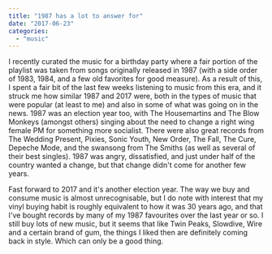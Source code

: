 ```yaml
---
title: "1987 has a lot to answer for"
date: "2017-06-23"
categories: 
  - "music"
---
```


I recently curated the music for a birthday party where a fair portion of the playlist was taken from songs originally released in 1987 (with a side order of 1983, 1984, and a few old favorites for good measure). As a result of this, I spent a fair bit of the last few weeks listening to music from this era, and it struck me how similar 1987 and 2017 were, both in the types of music that were popular (at least to me) and also in some of what was going on in the news. 1987 was an election year too, with The Housemartins and The Blow Monkeys (amongst others) singing about the need to change a right wing female PM for something more socialist. There were also great records from The Wedding Present, Pixies, Sonic Youth, New Order, The Fall, The Cure, Depeche Mode, and the swansong from The Smiths (as well as several of their best singles). 1987 was angry, dissatisfied, and just under half of the country wanted a change, but that change didn't come for another few years.

Fast forward to 2017 and it's another election year. The way we buy and consume music is almost unrecognisable, but I do note with interest that my vinyl buying habit is roughly equivalent to how it was 30 years ago, and that I've bought records by many of my 1987 favourites over the last year or so. I still buy lots of new music, but it seems that like Twin Peaks, Slowdive, Wire and a certain brand of gum, the things I liked then are definitely coming back in style. Which can only be a good thing.
